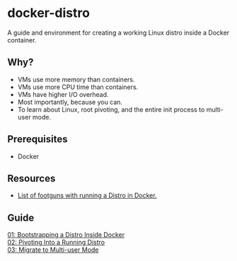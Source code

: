 # docker-distro

A guide and environment for creating a working Linux distro inside a Docker container.


## Why?

- VMs use more memory than containers.
- VMs use more CPU time than containers.
- VMs have higher I/O overhead.
- Most importantly, because you can.
- To learn about Linux, root pivoting, and the entire init process to multi-user mode.

## Prerequisites

- Docker

## Resources

- [List of footguns with running a Distro in Docker.](./FOOTGUNS.md)

## Guide

[01: Bootstrapping a Distro Inside Docker](./guide/01-bootstrap.md)  
[02: Pivoting Into a Running Distro](./guide/02-pivoting.md)  
[03: Migrate to Multi-user Mode](./guide/03-multiuser.md)  
